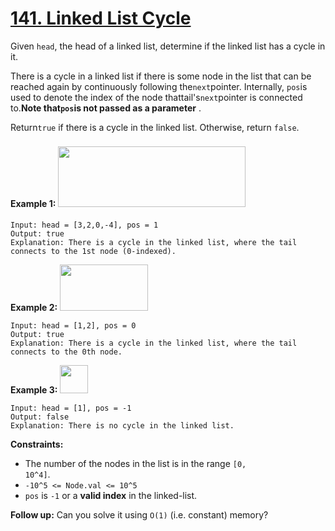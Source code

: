 # [141. Linked List Cycle](https://leetcode.com/problems/linked-list-cycle/description/?envType=problem-list-v2&envId=54nuzvcj)

Given <code>head</code>, the head of a linked list, determine if the linked list has a cycle in it.

There is a cycle in a linked list if there is some node in the list that can be reached again by continuously following the<code>next</code>pointer. Internally, <code>pos</code>is used to denote the index of the node thattail's<code>next</code>pointer is connected to.**Note that<code>pos</code>is not passed as a parameter** .

Return<code>true</code> if there is a cycle in the linked list. Otherwise, return <code>false</code>.

**Example 1:** 
<img alt="" src="https://assets.leetcode.com/uploads/2018/12/07/circularlinkedlist.png" style="width: 300px; height: 97px; margin-top: 8px; margin-bottom: 8px;">

```
Input: head = [3,2,0,-4], pos = 1
Output: true
Explanation: There is a cycle in the linked list, where the tail connects to the 1st node (0-indexed).
```

**Example 2:** 
<img alt="" src="https://assets.leetcode.com/uploads/2018/12/07/circularlinkedlist_test2.png" style="width: 141px; height: 74px;">

```
Input: head = [1,2], pos = 0
Output: true
Explanation: There is a cycle in the linked list, where the tail connects to the 0th node.
```

**Example 3:** 
<img alt="" src="https://assets.leetcode.com/uploads/2018/12/07/circularlinkedlist_test3.png" style="width: 45px; height: 45px;">

```
Input: head = [1], pos = -1
Output: false
Explanation: There is no cycle in the linked list.
```

**Constraints:** 

- The number of the nodes in the list is in the range <code>[0, 10^4]</code>.
- <code>-10^5 <= Node.val <= 10^5</code>
- <code>pos</code> is <code>-1</code> or a **valid index**  in the linked-list.

**Follow up:**  Can you solve it using <code>O(1)</code> (i.e. constant) memory?